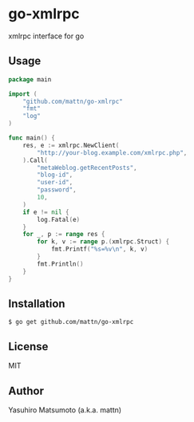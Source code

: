 # go-xmlrpc

xmlrpc interface for go

## Usage

```go
package main

import (
	"github.com/mattn/go-xmlrpc"
	"fmt"
	"log"
)

func main() {
	res, e := xmlrpc.NewClient(
		"http://your-blog.example.com/xmlrpc.php",
	).Call(
		"metaWeblog.getRecentPosts",
		"blog-id",
		"user-id",
		"password",
		10,
	)
	if e != nil {
		log.Fatal(e)
	}
	for _, p := range res {
		for k, v := range p.(xmlrpc.Struct) {
			fmt.Printf("%s=%v\n", k, v)
		}
		fmt.Println()
	}
}
```

## Installation

```
$ go get github.com/mattn/go-xmlrpc
```

## License

MIT

## Author

Yasuhiro Matsumoto (a.k.a. mattn)
